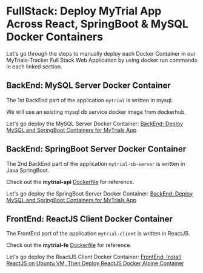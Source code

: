 # FullStack: Deploy MyTrial App Across React, SpringBoot & MySQL Docker Containers

Let's go through the steps to manually deploy each Docker Container in our MyTrials-Tracker Full Stack Web Application by using docker run commands in each linked section.

## BackEnd: MySQL Server Docker Container

The 1st BackEnd part of the application `mytrial` is written in mysql.

We will use an existing mysql db service docker image from dockerhub.

Let's go deploy the MySQL Server Docker Container: [BackEnd: Deploy MySQL and SpringBoot Containers for MyTrials App](./backEnd.md)

## BackEnd: SpringBoot Server Docker Container

The 2nd BackEnd part of the application `mytrial-sb-server` is written in Java SpringBoot.

Check out the **mytrial-api** [Dockerfile](../myTrial-api/Dockerfile) for reference.

Let's go deploy the SpringBoot Server Docker Container: [BackEnd: Deploy MySQL and SpringBoot Containers for MyTrials App](./backEnd.md)

## FrontEnd: ReactJS Client Docker Container

The FrontEnd part of the application `mytrial-client` is written in ReactJS.

Check out the **mytrial-fe** [Dockerfile](../mytrial-fe/Dockerfile) for reference.

Let's go deploy the ReactJS Client Docker Container: [FrontEnd: Install ReactJS on Ubuntu VM, Then Deploy ReactJS Docker Alpine Container](./frontEnd.md)


<!-- ## Deploy FullStack MyTrial App with Docker Compose

Check out the **mytrial-full-stack** [docker-compose.yml](./docker-compose.yml) for reference.

~~~bash
cd $pwd/Stem-Cell-Clinical-Trials-Tracker/
docker-compose up
~~~ -->